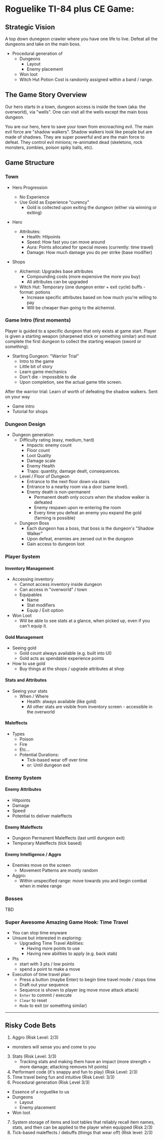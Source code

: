 # Roguelike TI-84 plus CE Game:
## Strategic Vision
A top down dunegeon crawler where you have one life to live. Defeat all the dungeons and take on the main boss.

* Procedural generation of
  * Dungeons
    * Layout
    * Enemy placement
  * Won loot
  * Witch Hut Potion Cost is randomly assigned within a band / range.

## The Game Story Overview
Our hero starts in a town, dungeon access is inside the town (aka: the overworld), via "wells". One can visit all the wells except the main boss dungeon.

You are our hero, here to save your town from encroaching evil. The main evil force are "shadow walkers". Shadow walkers look like people but are made of shadows. They are super powerful and are the main force to defeat. They control evil minions; re-animated dead (skeletons, rock monsters, zombies, poison spiky balls, etc).

## Game Structure

### Town
* Hero Progression
  * No Experience
  * Use Gold as Experience "curency"
    * Gold is collected upon exiting the dungeon (either via winning or exiting)

* Hero
  * Attributes:
     * Health: Hitpoints
     * Speed: How fast you can move around
     * Aura: Points allocated for special moves (currently: time travel)
     * Damage: How much damage you do per strike (base modifier)

* Shops
  * Alchemist: Upgrades base attributes
    * Compounding costs (more expensive the more you buy)
    * All attributes can be upgraded
  * Witch Hut: Temporary (one dungeon enter + exit cycle) buffs - format: potions
    * Increase specific attributes based on how much you're willing to pay
    * WIll be cheaper than going to the alchemist.
   
### Game Intro (first moments)
Player is guided to a specific dungeon that only exists at game start. Player is given a starting weapon (sharpened stick or something similar) and must complete the first dungeon to collect the starting weapon (sword or something).
* Starting Dungeon: "Warrior Trial"
  * Intro to the game
  * Little bit of story
  * Learn game mechanics
  * Don't die - impossible to die
  * Upon completion, see the actual game title screen.

After the warrior trial: Learn of worth of defeating the shadow walkers. Sent on your way 
* Game intro
* Tutorial for shops

### Dungeon Design
* Dungeon generation
  * Difficulty rating (easy, medium, hard)
    * Impacts: enemy count
    * Floor count
    * Loot Quality
    * Damage scale
    * Enemy Health
    * Traps: quantity, damage dealt, consequences.
  * Level / Floor of Dungeon
    * Entrance to the next floor down via stairs
    * Entrance to a nearby room via a door (same level).
    * Enemy death is non-permanent
      * Permanent death only occurs when the shadow walker is defeated
      * Enemy respawn upon re-entering the room
      * Every time you defeat an enemy you expand the gold (farming is possible)
  * Dungeon Boss
    * Each dungeon has a boss, that boss is the dungeon's "Shadow Walker"
    * Upon defeat, enemies are zeroed out in the dungeon
    * Gain access to dungeon loot
   
### Player System

#### Inventory Management
* Accessing inventory
  * Cannot access inventory inside dungeon
  * Can access in "overworld" / town
  * Equipables
    * Name
    * Stat modifiers
    * Equip / Exit option
* Won Loot
  * Will be able to see stats at a glance, when picked up, even if you can't equip it.

#### Gold Management
* Seeing gold
  * Gold count always available (e.g. built into UI)
  * Gold acts as spendable experience points
* How to use gold
  * Buy things at the shops / upgrade attributes at shop

#### Stats and Attributes
* Seeing your stats
  * When / Where
    * Health: always available (like gold)
    * All other stats are visible from inventory screen - accessible in the overworld

#### Maleffects
* Types
  * Poison
  * Fire
  * Etc...
  * Potential Durations:
    * Tick-based wear off over time
    * or: Until dungeon exit
 
### Enemy System

#### Enemy Attributes
* Hitpoints
* Damage
* Speed
* Potential to deliver maleffects

#### Enemy Maleffects
* Dungeon Permanent Maleffects (last until dungeon exit)
* Temporary Maleffects (tick based)

#### Enemy Intelligence / Aggro
* Enemies move on the screen
  * Movement Patterns are mostly random
* Aggro:
  * Within unspecified range: move towards you and begin combat when in melee range

### Bosses
TBD

### Super Awesome Amazing Game Hook: Time Travel
* You can stop time enyware
* Unsure but interested in exploring:
  * Upgrading Time Travel Abilities:
    * Having more points to use
    * Having new abilities to apply (e.g. back stab) 
* Pts
  * start with 3 pts / low points
  * spend a point to make a move
* Execution of time travel plan:
  * Press a button (maybe Enter) to begin time travel mode / stops time
  * Draft out your sequence
  * Sequence is shown to player (eg move move attack attack)
  * `Enter` to commit / execute
  * `Clear` to reset
  * `Mode` to exit (or something similar)

---

## Risky Code Bets
1. Aggro (Risk Level: 2/3)
  * monsters will sense you and come to you
3. Stats (Risk Level: 3/3)
   * Tracking stats and making them have an impact (more strength = more damage; attacking removes hit points)
4. Performant code (it's snappy and fun to play) (Risk Level: 2/3)
5. Time travel being fun and intuitive (Risk Level: 3/3)
6. Procedural generation (Risk Level 3/3)
  * Essence of a roguelike to us
  * Dungeons
    * Layout
    * Enemy placement
  * Won loot
7. System storage of items and loot tables that reliably recall item names, stats, and then can be applied to the player when equipped (Risk 2/3)
8. Tick-based maleffects / debuffs (things that wear off) (Risk level: 2/3)
